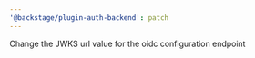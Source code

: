 ```yaml
---
'@backstage/plugin-auth-backend': patch
---
```


Change the JWKS url value for the oidc configuration endpoint
